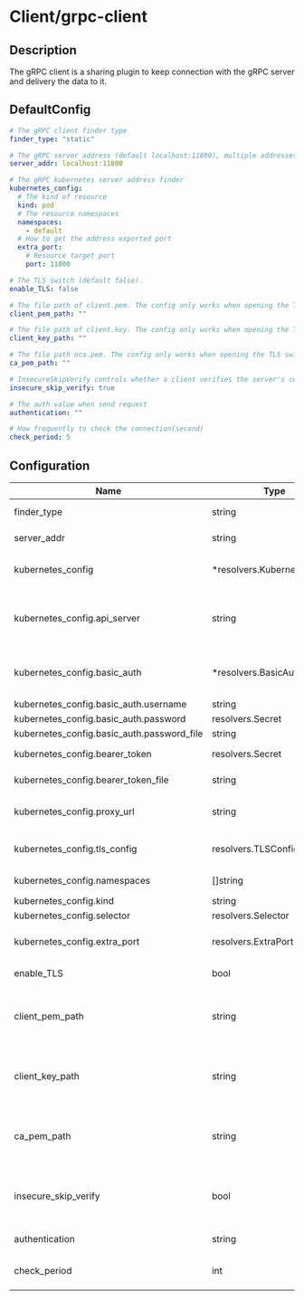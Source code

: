 # Client/grpc-client
## Description
The gRPC client is a sharing plugin to keep connection with the gRPC server and delivery the data to it.
## DefaultConfig
```yaml
# The gRPC client finder type
finder_type: "static"

# The gRPC server address (default localhost:11800), multiple addresses are split by ",".
server_addr: localhost:11800

# The gRPC kubernetes server address finder
kubernetes_config:
  # The kind of resource
  kind: pod
  # The resource namespaces
  namespaces:
    - default
  # How to get the address exported port
  extra_port:
    # Resource target port
    port: 11800

# The TLS switch (default false).
enable_TLS: false

# The file path of client.pem. The config only works when opening the TLS switch.
client_pem_path: ""

# The file path of client.key. The config only works when opening the TLS switch.
client_key_path: ""

# The file path oca.pem. The config only works when opening the TLS switch.
ca_pem_path: ""

# InsecureSkipVerify controls whether a client verifies the server's certificate chain and host name.
insecure_skip_verify: true

# The auth value when send request
authentication: ""

# How frequently to check the connection(second)
check_period: 5
```
## Configuration
|Name|Type|Description|
|----|----|-----------|
| finder_type | string | The gRPC server address finder type |
| server_addr | string | The gRPC server address |
| kubernetes_config | *resolvers.KubernetesConfig | The kubernetes config to lookup addresses |
| kubernetes_config.api_server | string | The kubernetes API server address, If not define means using in kubernetes mode to connect |
| kubernetes_config.basic_auth | *resolvers.BasicAuth | The HTTP basic authentication credentials for the targets. |
| kubernetes_config.basic_auth.username | string |  |
| kubernetes_config.basic_auth.password | resolvers.Secret |  |
| kubernetes_config.basic_auth.password_file | string |  |
| kubernetes_config.bearer_token | resolvers.Secret | The bearer token for the targets. |
| kubernetes_config.bearer_token_file | string | The bearer token file for the targets. |
| kubernetes_config.proxy_url | string | HTTP proxy server to use to connect to the targets. |
| kubernetes_config.tls_config | resolvers.TLSConfig | TLSConfig to use to connect to the targets. |
| kubernetes_config.namespaces | []string | Support to lookup namespaces |
| kubernetes_config.kind | string | The kind of api |
| kubernetes_config.selector | resolvers.Selector | The kind selector |
| kubernetes_config.extra_port | resolvers.ExtraPort | How to get the address exported port |
| enable_TLS | bool | Enable TLS connect to server |
| client_pem_path | string | The file path of client.pem. The config only works when opening the TLS switch. |
| client_key_path | string | The file path of client.key. The config only works when opening the TLS switch. |
| ca_pem_path | string | The file path oca.pem. The config only works when opening the TLS switch. |
| insecure_skip_verify | bool | Controls whether a client verifies the server's certificate chain and host name. |
| authentication | string | The auth value when send request |
| check_period | int | How frequently to check the connection(second) |

